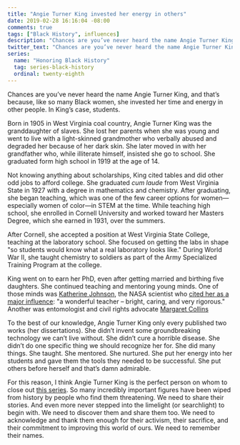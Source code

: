 ```yaml
---
title: "Angie Turner King invested her energy in others"
date: 2019-02-28 16:16:04 -08:00
comments: true
tags: ["Black History", influences]
description: "Chances are you’ve never heard the name Angie Turner King, and that’s because—like so many Black women—she invested her time and energy in other people."
twitter_text: "Chances are you’ve never heard the name Angie Turner King, and that’s because—like so many Black women—she invested her time and energy in other people"
series:
  name: "Honoring Black History"
  tag: series-black-history
  ordinal: twenty-eighth
---
```


Chances are you’ve never heard the name Angie Turner King, and that’s because, like so many Black women, she invested her time and energy in other people. In King’s case, students.

<!-- more -->

Born in 1905 in West Virginia coal country, Angie Turner King was the granddaughter of slaves. She lost her parents when she was young and went to live with a light-skinned grandmother who verbally abused and degraded her because of her dark skin. She later moved in with her grandfather who, while illiterate himself, insisted she go to school. She graduated form high school in 1919 at the age of 14.

Not knowing anything about scholarships, King cited tables and did other odd jobs to afford college. She graduated <i>cum laude</i> from West Virginia State in 1927 with a degree in mathematics and chemistry. After graduating, she began teaching, which was one of the few career options for women—especially women of color—in STEM at the time. While teaching high school, she enrolled in Cornell University and worked toward her Masters Degree, which she earned in 1931, over the summers.

After Cornell, she accepted a position at West Virginia State College, teaching at the laboratory school. She focused on getting the labs in shape "so students would know what a real laboratory looks like." During World War II, she taught chemistry to soldiers as part of the Army Specialized Training Program at the college.

King went on to earn her PhD, even after getting married and birthing five daughters. She continued teaching and mentoring young minds. One of those minds was [Katherine Johnson](/notebook/katherine-johnson-took-us-to-the-moon-and-back/), the NASA scientist who [cited her as a major influence](https://books.google.com/books?id=75bnncOVqEIC&printsec=frontcover&dq=wini+warren+black+women&hl=en&sa=X&ved=0ahUKEwjz24X525rSAhVL_4MKHQp6C-gQ6AEIHDAA#v=onepage&q=katherine%20goble%20johnson&f=false): "a wonderful teacher – bright, caring, and very rigorous." Another was entomologist and civil rights advocate [Margaret Collins](/notebook/margaret-collins-used-biology-to-push-for-equality/)

To the best of our knowledge, Angie Turner King only every published two works (her dissertations). She didn’t invent some groundbreaking technology we can’t live without. She didn’t cure a horrible disease. She didn’t do one specific thing we should recognize her for. She did many things. She taught. She mentored. She nurtured. She put her energy into her students and gave them the tools they needed to be successful. She put others before herself and that’s damn admirable.

For this reason, I think Angie Turner King is the perfect person on whom to close out [this series](/series/black-history/). So many incredibly important figures have been wiped from history by people who find them threatening. We need to share their stories. And even more never stepped into the limelight (or searchlight) to begin with. We need to discover them and share them too. We need to acknowledge and thank them enough for their activism, their sacrifice, and their commitment to improving this world of ours. We need to remember their names.